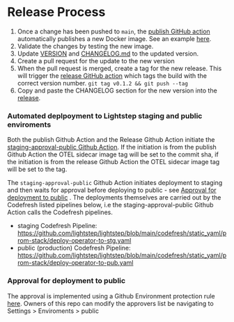 # Release Process

1. Once a change has been pushed to `main`, the [publish GitHub action](https://github.com/lightstep/opentelemetry-prometheus-sidecar/blob/main/.github/workflows/publish.yml) automatically publishes a new Docker image. See an example [here](https://github.com/lightstep/opentelemetry-prometheus-sidecar/actions/runs/654707395).
2. Validate the changes by testing the new image.
3. Update [VERSION](https://github.com/lightstep/opentelemetry-prometheus-sidecar/blob/main/VERSION) and [CHANGELOG.md](https://github.com/lightstep/opentelemetry-prometheus-sidecar/blob/main/CHANGELOG.md) to the updated version.
4. Create a pull request for the update to the new version
5. When the pull request is merged, create a tag for the new release. This will trigger the [release GitHub action](https://github.com/lightstep/opentelemetry-prometheus-sidecar/blob/main/.github/workflows/release.yml) which tags the build with the correct version number.
    `git tag v0.1.2 && git push --tag`
6. Copy and paste the CHANGELOG section for the new version into the [release](https://github.com/lightstep/opentelemetry-prometheus-sidecar/releases/tag/v0.19.0).

### Automated deplpoyment to Lightstep staging and public enviroments 
Both the publish Github Action and the Release Github Action initiate the [staging-approval-public Github Action](https://github.com/lightstep/opentelemetry-prometheus-sidecar/actions/workflows/staging-approval-public.yml). If the initiation is from the publish Github Action the OTEL sidecar image tag will be set to the commit sha, if the initiation is from the release Github Action the OTEL sidecar image tag will be set to the tag. 


The `staging-approval-public` Github Action initiates deployment to staging and then waits for approval before deploying to public - see [Approval for deployment to public](#approval-for-deployment-to-public) . The deployments themselves are carried out by the Codefresh listed pipelines below, i.e the staging-approval-public Github Action  calls the Codefresh pipelines. 
* staging Codefresh Pipeline: https://github.com/lightstep/lightstep/blob/main/codefresh/static_yaml/prom-stack/deploy-operator-to-stg.yaml
* public (production) Codefresh Pipeline: https://github.com/lightstep/lightstep/blob/main/codefresh/static_yaml/prom-stack/deploy-operator-to-pub.yaml


### Approval for deployment to public
The approval is implemented using a Github Environment protection rule [here](https://github.com/lightstep/opentelemetry-prometheus-sidecar/settings/environments).  Owners of this repo can modify the approvers list be navigating to Settings > Enviroments > public
